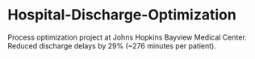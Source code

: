 # Hospital-Discharge-Optimization
Process optimization project at Johns Hopkins Bayview Medical Center.  Reduced discharge delays by 29% (~276 minutes per patient).
